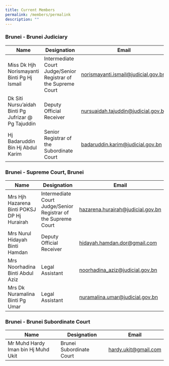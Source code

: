```yaml
---
title: Current Members
permalink: /members/permalink
description: ""
---
```

### **Brunei** - Brunei Judiciary

| Name | Designation | Email|
| -------- | -------- | -------- |
| Miss Dk Hjh Norismayanti Binti Pg Hj Ismail | Intermediate Court Judge/Senior Registrar of the Supreme Court| norismayanti.ismail@judicial.gov.bn |     |
| Dk Siti Nursu’aidah Binti Pg Jufrizar @ Pg Tajuddin  | Deputy Official Receiver     | nursuaidah.tajuddin@judicial.gov.bn  |
| Hj Badaruddin Bin Hj Abdul Karim |Senior Registrar of the Subordinate Court | badaruddin.karim@judicial.gov.bn |
### **Brunei** - Supreme Court, Brunei
| Name | Designation | Email|
| -------- | -------- | -------- |
Mrs Hjh Hazarena Binti POKSJ DP Hj Hurairah |Intermediate Court Judge/Senior Registrar of the Supreme Court | hazarena.hurairah@judicial.gov.bn |
Mrs Nurul Hidayah Binti Hamdan | Deputy Official Receiver |hidayah.hamdan.dor@gmail.com | 
Mrs Noorhadina Binti Abdul Aziz | Legal Assistant | noorhadina_aziz@judicial.gov.bn |
Mrs Dk Nuramalina Binti Pg Umar | Legal Assistant | nuramalina.umar@judicial.gov.bn |

### **Brunei** - Brunei Subordinate Court
| Name | Designation | Email|
| -------- | -------- | -------- |
Mr Muhd Hardy Iman bin Hj Muhd Ukit | Brunei Subordinate Court | hardy.ukit@gmail.com

